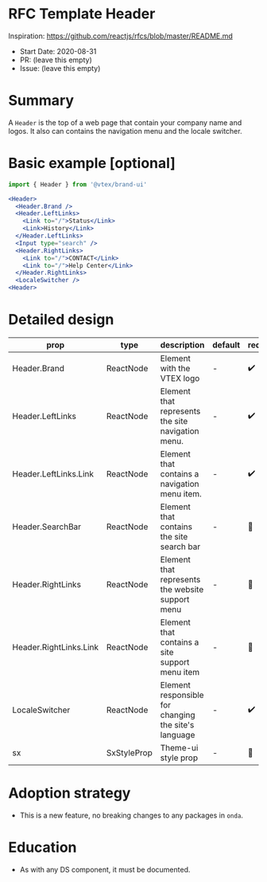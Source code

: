 # RFC Template Header

Inspiration: https://github.com/reactjs/rfcs/blob/master/README.md

- Start Date: 2020-08-31
- PR: (leave this empty)
- Issue: (leave this empty)

# Summary

A `Header` is the top of a web page that contain your company name and logos. It also can contains the navigation menu and the locale switcher.

# Basic example [optional]

```jsx
import { Header } from '@vtex/brand-ui'

<Header>
  <Header.Brand />
  <Header.LeftLinks>
    <Link to="/">Status</Link>
    <Link>History</Link>
  </Header.LeftLinks>
  <Input type="search" />
  <Header.RightLinks>
    <Link to="/">CONTACT</Link>
    <Link to="/">Help Center</Link>
  </Header.RightLinks>
  <LocaleSwitcher />
<Header>
```

# Detailed design

| prop                   | type        | description                                          | default | required |
| ---------------------- | ----------- | ---------------------------------------------------- | ------- | -------- |
| Header.Brand           | ReactNode   | Element with the VTEX logo                           | -       | ✔️       |
| Header.LeftLinks       | ReactNode   | Element that represents the site navigation menu.    | -       | ✔️       |
| Header.LeftLinks.Link  | ReactNode   | Element that contains a navigation menu item.        | -       | ✔️       |
| Header.SearchBar       | ReactNode   | Element that contains the site search bar            | -       | 🚫       |
| Header.RightLinks      | ReactNode   | Element that represents the website support menu     | -       | 🚫       |
| Header.RightLinks.Link | ReactNode   | Element that contains a site support menu item       | -       | 🚫       |
| LocaleSwitcher         | ReactNode   | Element responsible for changing the site's language | -       | ✔️       |
| sx                     | SxStyleProp | Theme-ui style prop                                  | -       | 🚫       |

# Adoption strategy

- This is a new feature, no breaking changes to any packages in `onda`.

# Education

- As with any DS component, it must be documented.
